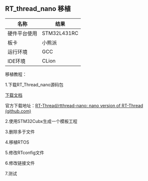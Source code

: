 ## RT_thread_nano 移植 

| 名称         | 结果        |
| ------------ | ----------- |
| 硬件平台使用 | STM32L431RC |
| 板卡         | 小熊派      |
| 运行环境     | GCC         |
| IDE环境      | CLion       |

移植教程：

1.下载RT_Thread_nano源码包

[下载文档](https://github.com/RT-Thread/rtthread-nano)

官方下载地址：[RT-Thread/rtthread-nano: nano version of RT-Thread (github.com)](https://github.com/RT-Thread/rtthread-nano)

2.使用STM32Cubx生成一个模板工程



3.删除多于文件

4.移植RTOS

5.修改RTconfig文件

6.修改链接文件

7.测试